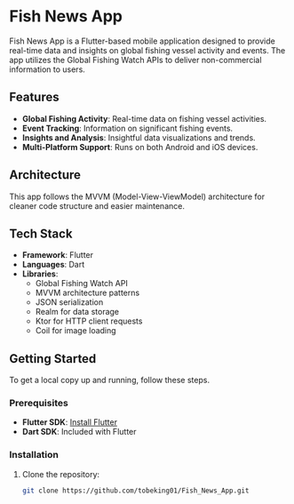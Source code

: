 # Fish News App

Fish News App is a Flutter-based mobile application designed to provide real-time data and insights on global fishing vessel activity and events. The app utilizes the Global Fishing Watch APIs to deliver non-commercial information to users.

## Features

- **Global Fishing Activity**: Real-time data on fishing vessel activities.
- **Event Tracking**: Information on significant fishing events.
- **Insights and Analysis**: Insightful data visualizations and trends.
- **Multi-Platform Support**: Runs on both Android and iOS devices.

## Architecture

This app follows the MVVM (Model-View-ViewModel) architecture for cleaner code structure and easier maintenance.

## Tech Stack

- **Framework**: Flutter
- **Languages**: Dart
- **Libraries**: 
  - Global Fishing Watch API
  - MVVM architecture patterns
  - JSON serialization
  - Realm for data storage
  - Ktor for HTTP client requests
  - Coil for image loading

## Getting Started

To get a local copy up and running, follow these steps.

### Prerequisites

- **Flutter SDK**: [Install Flutter](https://flutter.dev/docs/get-started/install)
- **Dart SDK**: Included with Flutter

### Installation

1. Clone the repository:
   ```bash
   git clone https://github.com/tobeking01/Fish_News_App.git
